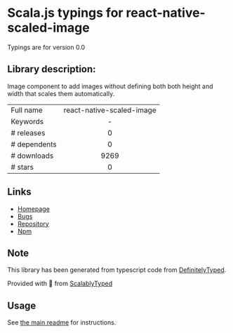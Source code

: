 
# Scala.js typings for react-native-scaled-image

Typings are for version 0.0

## Library description:
Image component to add images without defining both both height and width that scales them automatically.

|                    |                 |
| ------------------ | :-------------: |
| Full name          | react-native-scaled-image |
| Keywords           | - |
| # releases         | 0 |
| # dependents       | 0 |
| # downloads        | 9269 |
| # stars            | 0 |

## Links
- [Homepage](https://github.com/nanlabs/react-native-scaled-image#readme)
- [Bugs](https://github.com/nanlabs/react-native-scaled-image/issues)
- [Repository](https://github.com/nanlabs/react-native-scaled-image)
- [Npm](https://www.npmjs.com/package/react-native-scaled-image)
    


## Note
This library has been generated from typescript code from [DefinitelyTyped](https://definitelytyped.org).

Provided with :purple_heart: from [ScalablyTyped](https://github.com/oyvindberg/ScalablyTyped)

## Usage
See [the main readme](../../readme.md) for instructions.


